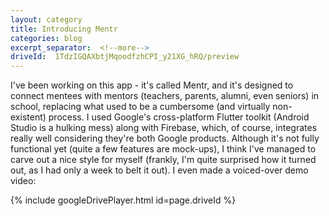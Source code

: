 ```yaml
---
layout: category
title: Introducing Mentr
categories: blog
excerpt_separator:  <!--more-->
driveId:  1TdzIGQAXbtjMqoodfzhCPI_y21XG_hRQ/preview
---
```



I've been working on this app - it's called Mentr, and it's designed to connect mentees with mentors (teachers, parents, alumni, even seniors) in school, replacing what used to be a cumbersome (and virtually non-existent) process. I used Google's cross-platform Flutter toolkit (Android Studio is a hulking mess) along with Firebase, which, of course, integrates really well considering they're both Google products. Although it's not fully functional yet (quite a few features are mock-ups), I think I've managed to carve out a nice style for myself (frankly, I'm quite surprised how it turned out, as I had only a week to belt it out). I even made a voiced-over demo video:

{% include googleDrivePlayer.html id=page.driveId %}
